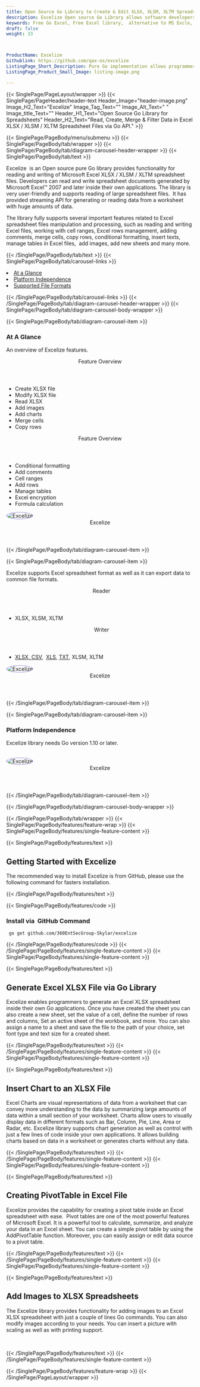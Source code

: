 ```yaml
---
title: Open Source Go Library to Create & Edit XLSX, XLSM, XLTM Spreadsheets
description: Excelize Open source Go Library allows software developers to Read, Create, Merge & Filter Data in Excel XLSX / XLSM / XLTM Spreadsheet Files via REST APIs.
keywords: Free Go Excel, Free Excel library,  alternative to MS Excle, Go XLSX API, Go XLSX library,  Go Excel API, Go Excel Library, Go XLSM, Go XLTM API, Go Spreadsheets API, create spreadsheet, add comments to cells,  Read XLSX files, manage Rows or Cells, add Comments to Excel
draft: false
weight: 33



ProductName: Excelize  
Githublink: https://github.com/qax-os/excelize
ListingPage_Short_Description: Pure Go implementation allows programmers to create, read, and convert popular format of Excel XLSX / XLSM / XLTM spreadsheet files generated by Microsoft Excel™ 2007 and later.
ListingPage_Product_Small_Image: listing-image.png 

---
```


{{< SinglePage/PageLayout/wrapper >}}
{{< SinglePage/PageHeader/header-text
Header_Image="header-image.png"
Image_H2_Text="Excelize"
Image_Tag_Text=""
Image_Alt_Text=" "
Image_title_Text=""
Header_H1_Text="Open Source Go Library for Spreadsheets"
Header_H2_Text="Read, Create, Merge & Filter Data in Excel XLSX / XLSM / XLTM Spreadsheet Files via Go API." >}}

{{< SinglePage/PageBody/menu/submenu >}}
{{< SinglePage/PageBody/tab/wrapper >}}
{{< SinglePage/PageBody/tab/diagram-carousel-header-wrapper >}}
{{< SinglePage/PageBody/tab/text >}}



<p>Excelize  is an Open source pure Go library provides functionality for reading and writing of Microsoft Excel XLSX / XLSM / XLTM spreadsheet files. Developers can read and write spreadsheet documents generated by Microsoft Excel™ 2007 and later inside their own applications. The library is very user-friendly and supports reading of large spreadsheet files.  It has provided streaming API for generating or reading data from a worksheet with huge amounts of data.</p>
<p>The library fully supports several important features related to Excel spreadsheet files manipulation and processing, such as reading and writing Excel files, working with cell ranges, Excel rows management, adding comments, merge cells, copy rows, conditional formatting, insert texts, manage tables in Excel files,  add images, add new sheets and many more.</p>

{{< /SinglePage/PageBody/tab/text >}}
{{< SinglePage/PageBody/tab/carousel-links >}}

<li data-target="#diagramcarousel" data-slide-to="0"><a href="#">At a Glance</a></li>
<li data-target="#diagramcarousel" data-slide-to="2"><a href="#">Platform Independence</a></li>
<li data-target="#diagramcarousel" data-slide-to="1"><a class="activetab" href="#">Supported File Formats</a></li>


{{< /SinglePage/PageBody/tab/carousel-links >}}
{{< /SinglePage/PageBody/tab/diagram-carousel-header-wrapper >}}
{{< SinglePage/PageBody/tab/diagram-carousel-body-wrapper >}}

{{< SinglePage/PageBody/tab/diagram-carousel-item >}}
<h3>At A Glance</h3>
<p>An overview of Excelize features.</p>
<div class="diagram1 d1-poi">
<div class="d1-row">
<div class="d1-col d1-left"><header>Feature Overview</header>
<ul>
<li>Create XLSX file</li>
<li>Modify XLSX file</li>
<li>Read XLSX</li>
<li>Add images</li>
<li>Add charts</li>
<li>Merge cells</li>
<li>Copy rows</li>
</ul>
</div>
<!--/left-->
<div class="d1-col d1-right"><header>Feature Overview</header>
<ul>
<li>Conditional formatting</li>
<li>Add comments</li>
<li>Cell ranges</li>
<li>Add rows</li>
<li>Manage tables</li>
<li>Excel encryption</li>
<li>Formula calculation</li>
</ul>
</div>
<!--/right--></div>
<!--/row-->
<div class="d1-logo"><img style="border: 1px solid #9289d7; border-radius: 50%;" src='listing-image.png' alt="Excelize"><header>Excelize</header><footer><small></small></footer></div>
<!--/logo--></div>
<!--/diagram1-->
{{< /SinglePage/PageBody/tab/diagram-carousel-item >}}

{{< SinglePage/PageBody/tab/diagram-carousel-item >}}
<p>Excelize supports Excel spreadsheet format as well as it can export data to common file formats.</p>
<div class="diagram1 d2  d1-poi">
<div class="d1-row">
<div class="d1-col d1-left"><header><i class="fa fa-arrows-v "> </i> Reader</header>
<ul>
<li>XLSX, XLSM, XLTM</li>
</ul>
</div>
<!--/left-->
<div class="d1-col d1-right"><header><i class="fa  fa-long-arrow-down"> </i> Writer</header>
<ul>
<li><a href="https://docs.fileformat.com/spreadsheet/xlsx/">XLSX</a><a href="https://docs.fileformat.com/web/html/">, </a><a href="https://docs.fileformat.com/spreadsheet/csv/">CSV</a>,  <a href="https://docs.fileformat.com/spreadsheet/xls/">XLS</a>, <a href="https://docs.fileformat.com/word-processing/txt/">TXT</a>, XLSM, XLTM</li>
</ul>
</div>
<!--/right--></div>
<!--/row-->
<div class="d1-logo"><img style="border: 1px solid #9289d7; border-radius: 50%;" src='listing-image.png' alt="Excelize"><header>Excelize</header><footer><small></small></footer></div>
<!--/logo--></div>
<!--/diagram2-->
{{< /SinglePage/PageBody/tab/diagram-carousel-item >}}

{{< SinglePage/PageBody/tab/diagram-carousel-item >}}
<h3>Platform Independence</h3>
<p>Excelize library needs Go version 1.10 or later.</p>
<div class="diagram1 d1-poi">
<div class="d1-row">
<div class="d1-col d1-left"> </div>
<div class="d1-col d1-right"><!-- <header><i class="fa fa-cubes"> &nbsp;</i></header>
<ul>
<li>Python 2.6 & above</li>
</ul> --></div>
<!--/left--><!--/right--></div>
<!--/row-->
<div class="d1-logo"><img style="border: 1px solid #9289d7; border-radius: 50%;" src='listing-image.png' alt="Excelize"><header>Excelize</header><footer><small></small></footer></div>
<!--/logo--></div>
<!--/diagram2 -->
{{< /SinglePage/PageBody/tab/diagram-carousel-item >}}

{{< /SinglePage/PageBody/tab/diagram-carousel-body-wrapper >}}

{{< /SinglePage/PageBody/tab/wrapper >}}
{{< SinglePage/PageBody/features/feature-wrap >}}
{{< SinglePage/PageBody/features/single-feature-content >}}

{{< SinglePage/PageBody/features/text >}}
<h2 class="h2title">Getting Started with Excelize</h2>
<p>The recommended way to install Excelize is from GitHub, please use the following command for fasters installation.</p>
{{< /SinglePage/PageBody/features/text >}}

{{< SinglePage/PageBody/features/code >}}
<h3>Install via  GitHub Command</h3>
<pre><code class="html"> go get github.com/360EntSecGroup-Skylar/excelize </code></pre>

{{< /SinglePage/PageBody/features/code >}}
{{< /SinglePage/PageBody/features/single-feature-content >}}
{{< SinglePage/PageBody/features/single-feature-content >}}

{{< SinglePage/PageBody/features/text >}}
<h2 class="h2title">Generate Excel XLSX File via Go Library</h2>
<p>Excelize enables programmers to generate an Excel XLSX spreadsheet inside their own Go applications. Once you have created the sheet you can also create a new sheet, set the value of a cell, define the number of rows and columns, Set an active sheet of the workbook, and more. You can also assign a name to a sheet and save the file to the path of your choice, set font type and text size for a created sheet. </p>

{{< /SinglePage/PageBody/features/text >}}
{{< /SinglePage/PageBody/features/single-feature-content >}}
{{< SinglePage/PageBody/features/single-feature-content >}}

{{< SinglePage/PageBody/features/text >}}
<h2 class="h2title">Insert Chart to an XLSX File</h2>
<p>Excel Charts are visual representations of data from a worksheet that can convey more understanding to the data by summarizing large amounts of data within a small section of your worksheet. Charts allow users to visually display data in different formats such as Bar, Column, Pie, Line, Area or Radar, etc. Excelize library supports chart generation as well as control with just a few lines of code inside your own applications. It allows building charts based on data in a worksheet or generates charts without any data.</p>

{{< /SinglePage/PageBody/features/text >}}
{{< /SinglePage/PageBody/features/single-feature-content >}}
{{< SinglePage/PageBody/features/single-feature-content >}}

{{< SinglePage/PageBody/features/text >}}
<h2 class="h2title">Creating PivotTable in Excel File</h2>
<p>Excelize provides the capability for creating a pivot table inside an Excel spreadsheet with ease.  Pivot tables are one of the most powerful features of Microsoft Excel. It is a powerful tool to calculate, summarize, and analyze your data in an Excel sheet. You can create a simple pivot table by using the AddPivotTable function. Moreover, you can easily assign or edit data source to a pivot table.</p>

{{< /SinglePage/PageBody/features/text >}}
{{< /SinglePage/PageBody/features/single-feature-content >}}
{{< SinglePage/PageBody/features/single-feature-content >}}

{{< SinglePage/PageBody/features/text >}}
<h2 class="h2title">Add Images to XLSX Spreadsheets</h2>
<p>The Excelize library provides functionality for adding images to an Excel XLSX spreadsheet with just a couple of lines Go commands. You can also modify images according to your needs. You can insert a picture with scaling as well as with printing support.</p>
 

{{< /SinglePage/PageBody/features/text >}}
{{< /SinglePage/PageBody/features/single-feature-content >}}

{{< /SinglePage/PageBody/features/feature-wrap >}}
{{< /SinglePage/PageLayout/wrapper >}}
